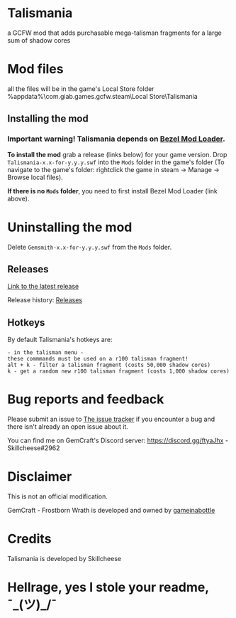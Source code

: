 # Talismania
a GCFW mod that adds purchasable mega-talisman fragments for a large sum of shadow cores

# Mod files
all the files will be in the game's Local Store folder
%appdata%\com.giab.games.gcfw.steam\Local Store\Talismania

## Installing the mod
### Important warning! Talismania depends on [Bezel Mod Loader](https://github.com/gemforce-team/BezelModLoader).
**To install the mod** grab a release (links below) for your game version. Drop `Talismania-x.x-for-y.y.y.swf` into the `Mods` folder in the game's folder (To navigate to the game's folder: rightclick the game in steam -> Manage -> Browse local files).

**If there is no `Mods` folder**, you need to first install Bezel Mod Loader (link above).

# Uninstalling the mod
Delete `Gemsmith-x.x-for-y.y.y.swf` from the `Mods` folder.

## Releases
[Link to the latest release](https://github.com/Skillcheese/Talismania/releases/latest)

Release history: [Releases](https://github.com/Skillcheese/Talismania/releases)

## Hotkeys
By default Talismania's hotkeys are:
```
- in the talisman menu -
these commmands must be used on a r100 talisman fragment!
alt + k - filter a talisman fragment (costs 50,000 shadow cores)
k - get a random new r100 talisman fragment (costs 1,000 shadow cores)
```

# Bug reports and feedback
Please submit an issue to [The issue tracker](https://github.com/Skillcheese/Talismania/issues) if you encounter a bug and there isn't already an open issue about it.

You can find me on GemCraft's Discord server: https://discord.gg/ftyaJhx - Skillcheese#2962


# Disclaimer
This is not an official modification.

GemCraft - Frostborn Wrath is developed and owned by [gameinabottle](http://gameinabottle.com/)


# Credits
Talismania is developed by Skillcheese


# Hellrage, yes I stole your readme, ¯\_(ツ)_/¯
